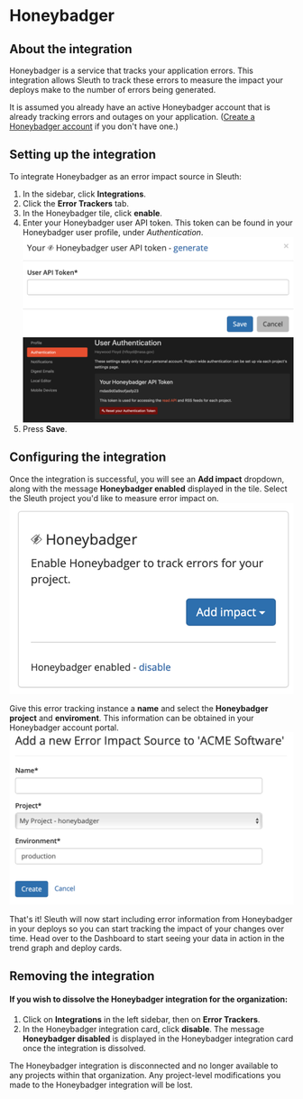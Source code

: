 # Honeybadger

## About the integration

Honeybadger is a service that tracks your application errors. This integration allows Sleuth to track these errors to measure the impact your deploys make to the number of errors being generated.

It is assumed you already have an active Honeybadger account that is already tracking errors and outages on your application. \([Create a Honeybadger account](https://app.honeybadger.io/users/sign_up) if you don't have one.\) 

## Setting up the integration

To integrate Honeybadger as an error impact source in Sleuth: 

1. In the sidebar, click **Integrations**. 
2. Click the **Error Trackers** tab. 
3. In the Honeybadger tile, click **enable**. 
4. Enter your Honeybadger user API token. This token can be found in your Honeybadger user profile, under _Authentication_.   ![](../../../.gitbook/assets/honeybadger-api-token-request.png)   ![](../../../.gitbook/assets/honeybadger-api-token-location.png) 
5. Press **Save**. 

## Configuring the integration

Once the integration is successful, you will see an **Add impact** dropdown, along with the message **Honeybadger enabled** displayed in the tile. Select the Sleuth project you'd like to measure error impact on.   
 ![](../../../.gitbook/assets/honeybadger-enabled.png) 

Give this error tracking instance a **name** and select the **Honeybadger** **project** and **enviroment**. This information can be obtained in your Honeybadger account portal.  
 ![](../../../.gitbook/assets/honeybadger-sleuth-impact-info.png) 

That's it! Sleuth will now start including error information from Honeybadger in your deploys so you can start tracking the impact of your changes over time. Head over to the Dashboard to start seeing your data in action in the trend graph and deploy cards. 

## Removing the integration

#### If you wish to dissolve the Honeybadger integration for the organization: 

1. Click on **Integrations** in the left sidebar, then on **Error Trackers**. 
2. In the Honeybadger integration card, click **disable**. The message **Honeybadger disabled** is displayed in the Honeybadger integration card once the integration is dissolved.

The Honeybadger integration is disconnected and no longer available to any projects within that organization. Any project-level modifications you made to the Honeybadger integration will be lost.

